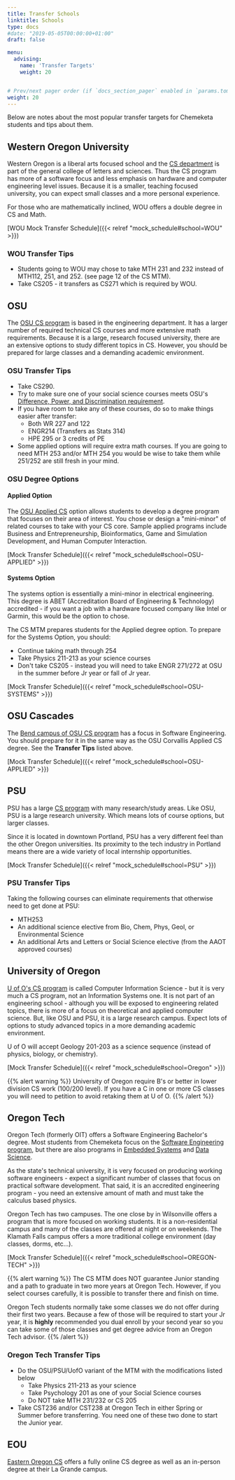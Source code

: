 ```yaml
---
title: Transfer Schools
linktitle: Schools
type: docs
#date: "2019-05-05T00:00:00+01:00"
draft: false

menu:
  advising:
    name: 'Transfer Targets'
    weight: 20


# Prev/next pager order (if `docs_section_pager` enabled in `params.toml`)
weight: 20
---
```


Below are notes about the most popular transfer targets for Chemeketa students and tips about them.

## Western Oregon University

Western Oregon is a liberal arts focused school and the [CS department](https://wou.edu/cs/) is part
of the general college of letters and sciences. Thus the CS program has more of a software focus
and less emphasis on hardware and computer engineering level issues. Because it is a smaller,
teaching focused university, you can expect small classes and a more personal experience.

For those who are mathematically inclined, WOU offers a double degree in CS and Math.

[WOU Mock Transfer Schedule]({{< relref  "mock_schedule#school=WOU" >}})

### WOU Transfer Tips

* Students going to WOU may chose to take MTH 231 and 232 instead of MTH112, 251, and 252.
(see page 12 of the CS MTM).
* Take CS205 - it transfers as CS271 which is required by WOU.

## OSU

The [OSU CS program](https://eecs.oregonstate.edu/future-students/undergraduates/computer-science)
is based in the engineering department. It has a larger number of required technical CS courses
and more extensive math requirements. Because it is a large, research focused university, there
are an extensive options to study different topics in CS. However, you should be prepared for
large classes and a demanding academic environment.

### OSU Transfer Tips

* Take CS290.
* Try to make sure one of your social science courses meets OSU's
    [Difference, Power, and Discrimination requirement](https://catalog.oregonstate.edu/earning-degrees/bcc/#text).
* If you have room to take any of these courses, do so to make things easier after transfer:
    * Both WR 227 and 122
    * ENGR214 (Transfers as Stats 314)
    * HPE 295 or 3 credits of PE
* Some applied options will require extra math courses. If you are going to need
    MTH 253 and/or MTH 254 you would be wise to take them while 251/252 are still fresh
    in your mind.

### OSU Degree Options

#### Applied Option

The [OSU Applied CS](https://eecs.oregonstate.edu/future-students/undergraduates/computer-science) 
option allows students to develop a degree program that focuses on their area of
interest. You chose or design a "mini-minor" of related courses to take with your CS core.
Sample applied programs include Business and Entrepreneurship, Bioinformatics, Game and
Simulation Development, and Human Computer Interaction.

[Mock Transfer Schedule]({{< relref  "mock_schedule#school=OSU-APPLIED" >}})

#### Systems Option

The systems option is essentially a mini-minor in electrical engineering. This degree is
ABET (Accreditation Board of Engineering & Technology) accredited - if you want a job
with a hardware focused company like Intel or Garmin, this would be the option to chose.

The CS MTM prepares students for the Applied degree option. To prepare for the Systems
Option, you should:

* Continue taking math through 254
* Take Physics 211-213 as your science courses
* Don't take CS205 - instead you will need to take ENGR 271/272 at OSU in the summer before
    Jr year or fall of Jr year.

[Mock Transfer Schedule]({{< relref  "mock_schedule#school=OSU-SYSTEMS" >}})

## OSU Cascades

The [Bend campus of OSU CS program](https://osucascades.edu/academics/computer-science)
has a focus in Software Engineering. You should prepare for it in the same way as the OSU
Corvallis Applied CS degree. See the **Transfer Tips** listed above.

[Mock Transfer Schedule]({{< relref  "mock_schedule#school=OSU-APPLIED" >}})

## PSU

PSU has a large [CS program](https://www.pdx.edu/computer-science/bachelor-of-science-program)
with many research/study areas. Like OSU, PSU is a large research university. Which
means lots of course options, but larger classes.

Since it is located in downtown Portland, PSU has a very different feel than the other
Oregon universities. Its proximity to the tech industry in Portland means there
are a wide variety of local internship opportunities.

[Mock Transfer Schedule]({{< relref  "mock_schedule#school=PSU" >}})

### PSU Transfer Tips

Taking the following courses can eliminate requirements that otherwise need to get
done at PSU:
* MTH253
* An additional science elective from Bio, Chem, Phys, Geol, or Environmental Science
* An additional Arts and Letters or Social Science elective (from the AAOT approved
    courses)

## University of Oregon

[U of O's CS program](https://cs.uoregon.edu/prospective-students) is called Computer
Information Science - but it is very much a CS program, not an Information Systems one.
It is not part of an engineering school - although you will be exposed to engineering
related topics, there is more of a focus on theoretical and applied computer science.
But, like OSU and PSU, it is a large research campus. Expect lots of options to
study advanced topics in a more demanding academic environment.

U of O will accept Geology 201-203 as a science sequence (instead of physics, biology,
or chemistry).

[Mock Transfer Schedule]({{< relref  "mock_schedule#school=Oregon" >}})

{{% alert warning %}}
University of Oregon require B's or better in lower division CS work (100/200 level). If you have
a C in one or more CS classes you will need to petition to avoid retaking them at U of O.
{{% /alert %}}

## Oregon Tech

Oregon Tech (formerly OIT) offers a Software Engineering Bachelor's degree. Most students from
Chemeketa focus on the [Software Engineering program](https://www.oit.edu/academics/degrees/software-engineering-technology),
but there are also programs in
[Embedded Systems](https://www.oit.edu/academics/degrees/embedded-systems-engineering-technology)
and [Data Science](https://www.oit.edu/academics/degrees/data-science).

As the state's technical university, it is very focused on producing working software
engineers - expect a significant number of classes that focus on practical software
development. That said, it is an accredited
engineering program - you need an extensive amount of math and must take the calculus
based physics.

Oregon Tech has two campuses. The one close by in Wilsonville offers a program that
is more focused on working students. It is a non-residential campus and many of the classes
are offered at night or on weekends. The Klamath Falls campus offers a more traditional
college environment (day classes, dorms, etc...).

[Mock Transfer Schedule]({{< relref  "mock_schedule#school=OREGON-TECH" >}})

{{% alert warning %}}
The CS MTM does NOT guarantee Junior standing and a path to graduate in two more years at
Oregon Tech. However, if you select courses carefully, it is possible to transfer there
and finish on time.

Oregon Tech students normally take some classes we do not offer during their first two years.
Because a few of those will be required to start your Jr year, it is **highly** recommended you
dual enroll by your second year so you can take some of those classes and get degree
advice from an Oregon Tech advisor.
{{% /alert %}}

### Oregon Tech Transfer Tips

* Do the OSU/PSU/UofO variant of the MTM with the modifications listed below
    * Take Physics 211-213 as your science
    * Take Psychology 201 as one of your Social Science courses
    * Do NOT take MTH 231/232 or CS 205
* Take CST236 and/or CST238 at Oregon Tech in either Spring or Summer before transferring.
    You need one of these two done to start the Junior year.

## EOU

[Eastern Oregon CS](https://www.eou.edu/computer-science/)
offers a fully online CS degree as well as an in-person degree at their La Grande campus.